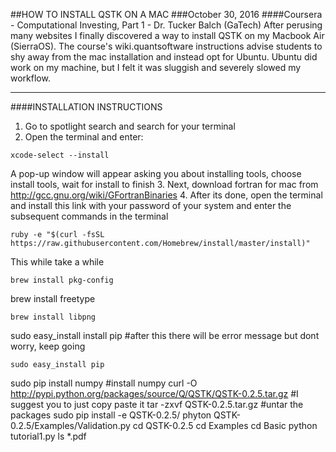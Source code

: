 ##HOW TO INSTALL QSTK ON A MAC
###October 30, 2016
####Coursera - Computational Investing, Part 1 - Dr. Tucker Balch (GaTech)
After perusing many websites I finally discovered a way to install
QSTK on my Macbook Air (SierraOS).  The course's wiki.quantsoftware
instructions advise students to shy away from the mac installation and instead
opt for Ubuntu. Ubuntu did work on my machine, but I felt it was sluggish and
severely slowed my workflow.

-----------------------------------------------------------------
####INSTALLATION INSTRUCTIONS
1. Go to spotlight search and search for your terminal
2. Open the terminal and enter:
```
xcode-select --install
``` 
A pop-up window will appear asking you about installing tools, choose install tools, wait for install to finish 
3. Next, download fortran for mac from http://gcc.gnu.org/wiki/GFortranBinaries
4. After its done, open the terminal and install this link with your password of your system and enter the subsequent commands in the terminal
```
ruby -e "$(curl -fsSL https://raw.githubusercontent.com/Homebrew/install/master/install)"
```
This while take a while
```
brew install pkg-config
```
brew install freetype
```
brew install libpng
```
sudo easy_install install pip #after this there will be error message but dont worry, keep going
```
sudo easy_install pip
```
sudo pip install numpy #install numpy
curl -O http://pypi.python.org/packages/source/Q/QSTK/QSTK-0.2.5.tar.gz #I suggest you to just copy paste it
tar -zxvf QSTK-0.2.5.tar.gz #untar the packages
sudo pip install -e QSTK-0.2.5/
phyton QSTK-0.2.5/Examples/Validation.py
cd QSTK-0.2.5
cd Examples
cd Basic
python tutorial1.py
ls *.pdf
